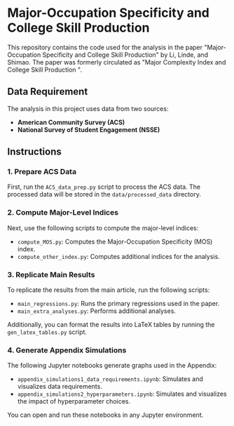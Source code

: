 # Major-Occupation Specificity and College Skill Production

This repository contains the code used for the analysis in the paper "Major-Occupation Specificity and College Skill Production" by Li, Linde, and Shimao. The paper was formerly circulated as "Major Complexity Index and College Skill Production ".

## Data Requirement
The analysis in this project uses data from two sources:
- **American Community Survey (ACS)**
- **National Survey of Student Engagement (NSSE)**


## Instructions

### 1. Prepare ACS Data
First, run the `ACS_data_prep.py` script to process the ACS data. The processed data will be stored in the `data/processed_data` directory.

### 2. Compute Major-Level Indices
Next, use the following scripts to compute the major-level indices:
- `compute_MOS.py`: Computes the Major-Occupation Specificity (MOS) index.
- `compute_other_index.py`: Computes additional indices for the analysis.

### 3. Replicate Main Results
To replicate the results from the main article, run the following scripts:
- `main_regressions.py`: Runs the primary regressions used in the paper.
- `main_extra_analyses.py`: Performs additional analyses.

Additionally, you can format the results into LaTeX tables by running the `gen_latex_tables.py` script.

### 4. Generate Appendix Simulations
The following Jupyter notebooks generate graphs used in the Appendix:
- `appendix_simulations1_data_requirements.ipynb`: Simulates and visualizes data requirements.
- `appendix_simulations2_hyperparameters.ipynb`: Simulates and visualizes the impact of hyperparameter choices.

You can open and run these notebooks in any Jupyter environment.
